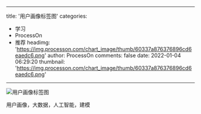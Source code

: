 
---
title: '用户画像标签图'
categories: 
 - 学习
 - ProcessOn
 - 推荐
headimg: 'https://img.processon.com/chart_image/thumb/60337a876376896cd6eaedc6.png'
author: ProcessOn
comments: false
date: 2022-01-04 06:29:20
thumbnail: 'https://img.processon.com/chart_image/thumb/60337a876376896cd6eaedc6.png'
---

<div>   
<img class="thumb" alt="用户画像标签图" src="https://img.processon.com/chart_image/thumb/60337a876376896cd6eaedc6.png" referrerpolicy="no-referrer">
<p>用户画像，大数据，人工智能，建模</p>  
</div>
            